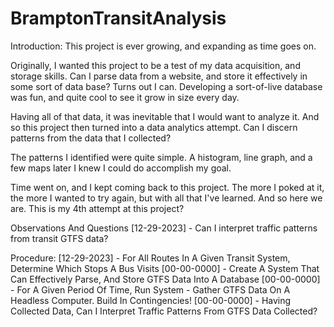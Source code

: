 # BramptonTransitAnalysis

Introduction:
This project is ever growing, and expanding as time goes on.

Originally, I wanted this project to be a test of my data acquisition, and storage skills.
Can I parse data from a website, and store it effectively in some sort of data base? Turns out I can.
Developing a sort-of-live database was fun, and quite cool to see it grow in size every day.

Having all of that data, it was inevitable that I would want to analyze it.
And so this project then turned into a data analytics attempt. Can I discern patterns from the data that I collected?

The patterns I identified were quite simple. A histogram, line graph, and a few maps later I knew I could do accomplish my goal.

Time went on, and I kept coming back to this project. The more I poked at it, the more I wanted to try again, but with all that I've learned.
And so here we are. This is my 4th attempt at this project?



Observations And Questions
[12-29-2023] - Can I interpret traffic patterns from transit GTFS data?



Procedure:
[12-29-2023] - For All Routes In A Given Transit System, Determine Which Stops A Bus Visits
[00-00-0000] - Create A System That Can Effectively Parse, And Store GTFS Data Into A Database
[00-00-0000] - For A Given Period Of Time, Run System - Gather GTFS Data On A Headless Computer. Build In Contingencies!
[00-00-0000] - Having Collected Data, Can I Interpret Traffic Patterns From GTFS Data Collected?
